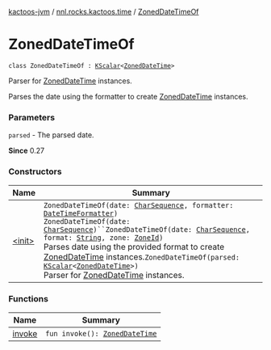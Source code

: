 [kactoos-jvm](../../index.md) / [nnl.rocks.kactoos.time](../index.md) / [ZonedDateTimeOf](./index.md)

# ZonedDateTimeOf

`class ZonedDateTimeOf : `[`KScalar`](../../nnl.rocks.kactoos/-k-scalar.md)`<`[`ZonedDateTime`](http://docs.oracle.com/javase/8/docs/api/java/time/ZonedDateTime.html)`>`

Parser for [ZonedDateTime](http://docs.oracle.com/javase/8/docs/api/java/time/ZonedDateTime.html) instances.

Parses the date using the formatter to create [ZonedDateTime](http://docs.oracle.com/javase/8/docs/api/java/time/ZonedDateTime.html) instances.

### Parameters

`parsed` - The parsed date.

**Since**
0.27

### Constructors

| Name | Summary |
|---|---|
| [&lt;init&gt;](-init-.md) | `ZonedDateTimeOf(date: `[`CharSequence`](https://kotlinlang.org/api/latest/jvm/stdlib/kotlin/-char-sequence/index.html)`, formatter: `[`DateTimeFormatter`](http://docs.oracle.com/javase/8/docs/api/java/time/format/DateTimeFormatter.html)`)`<br>`ZonedDateTimeOf(date: `[`CharSequence`](https://kotlinlang.org/api/latest/jvm/stdlib/kotlin/-char-sequence/index.html)`)``ZonedDateTimeOf(date: `[`CharSequence`](https://kotlinlang.org/api/latest/jvm/stdlib/kotlin/-char-sequence/index.html)`, format: `[`String`](https://kotlinlang.org/api/latest/jvm/stdlib/kotlin/-string/index.html)`, zone: `[`ZoneId`](http://docs.oracle.com/javase/8/docs/api/java/time/ZoneId.html)`)`<br>Parses date using the provided format to create [ZonedDateTime](http://docs.oracle.com/javase/8/docs/api/java/time/ZonedDateTime.html) instances.`ZonedDateTimeOf(parsed: `[`KScalar`](../../nnl.rocks.kactoos/-k-scalar.md)`<`[`ZonedDateTime`](http://docs.oracle.com/javase/8/docs/api/java/time/ZonedDateTime.html)`>)`<br>Parser for [ZonedDateTime](http://docs.oracle.com/javase/8/docs/api/java/time/ZonedDateTime.html) instances. |

### Functions

| Name | Summary |
|---|---|
| [invoke](invoke.md) | `fun invoke(): `[`ZonedDateTime`](http://docs.oracle.com/javase/8/docs/api/java/time/ZonedDateTime.html) |
